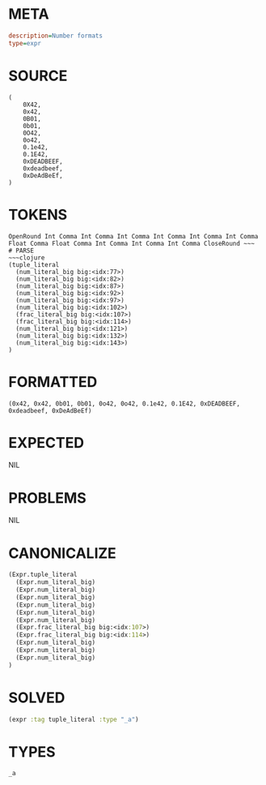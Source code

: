 # META
~~~ini
description=Number formats
type=expr
~~~
# SOURCE
~~~roc
(
    0X42,
    0x42,
    0B01,
    0b01,
    0O42,
    0o42,
    0.1e42,
    0.1E42,
    0xDEADBEEF,
    0xdeadbeef,
    0xDeAdBeEf,
)
~~~
# TOKENS
~~~text
OpenRound Int Comma Int Comma Int Comma Int Comma Int Comma Int Comma Float Comma Float Comma Int Comma Int Comma Int Comma CloseRound ~~~
# PARSE
~~~clojure
(tuple_literal
  (num_literal_big big:<idx:77>)
  (num_literal_big big:<idx:82>)
  (num_literal_big big:<idx:87>)
  (num_literal_big big:<idx:92>)
  (num_literal_big big:<idx:97>)
  (num_literal_big big:<idx:102>)
  (frac_literal_big big:<idx:107>)
  (frac_literal_big big:<idx:114>)
  (num_literal_big big:<idx:121>)
  (num_literal_big big:<idx:132>)
  (num_literal_big big:<idx:143>)
)
~~~
# FORMATTED
~~~roc
(0x42, 0x42, 0b01, 0b01, 0o42, 0o42, 0.1e42, 0.1E42, 0xDEADBEEF, 0xdeadbeef, 0xDeAdBeEf)
~~~
# EXPECTED
NIL
# PROBLEMS
NIL
# CANONICALIZE
~~~clojure
(Expr.tuple_literal
  (Expr.num_literal_big)
  (Expr.num_literal_big)
  (Expr.num_literal_big)
  (Expr.num_literal_big)
  (Expr.num_literal_big)
  (Expr.num_literal_big)
  (Expr.frac_literal_big big:<idx:107>)
  (Expr.frac_literal_big big:<idx:114>)
  (Expr.num_literal_big)
  (Expr.num_literal_big)
  (Expr.num_literal_big)
)
~~~
# SOLVED
~~~clojure
(expr :tag tuple_literal :type "_a")
~~~
# TYPES
~~~roc
_a
~~~
